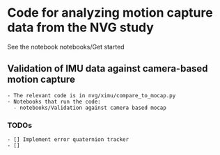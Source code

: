 # Code for analyzing motion capture data from the NVG study

See the notebook notebooks/Get started

## Validation of IMU data against camera-based motion capture

    - The relevant code is in nvg/ximu/compare_to_mocap.py
    - Notebooks that run the code:
      - notebooks/Validation against camera based mocap

### TODOs

    - [] Implement error quaternion tracker
    - [] 
